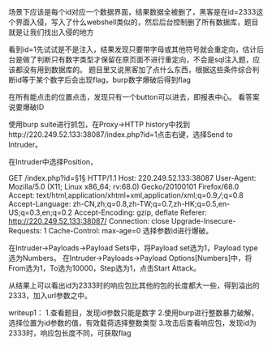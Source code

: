 场景下应该是每个id对应一个数据界面，结果数据全被删了，黑客是在id=2333这个界面入侵，写入了什么webshell类似的，然后后台控制删了所有数据库，题目就是让我们找出入侵的地方

看到id=1先试试是不是注入，结果发现只要带字母或其他符号就会重定向，估计后台是做了判断只有数字类型才保留在原页面不进行重定向，不会是sql注入题，应该都没有用到数据库的。
题目里又说黑客加了点什么东西，根据这些条件综合判断id等于某个数字后会出现flag，burp数字爆破后得到flag







在所有能点击的位置点击，发现只有一个button可以进去，即报表中心。
看答案说要爆破ID

使用burp suite进行抓包，在Proxy->HTTP history中找到http://220.249.52.133:38087/index.php?id=1点击右键，选择Send to Intruder。

在Intruder中选择Position，

GET /index.php?id=§1§ HTTP/1.1
Host: 220.249.52.133:38087
User-Agent: Mozilla/5.0 (X11; Linux x86_64; rv:68.0) Gecko/20100101 Firefox/68.0
Accept: text/html,application/xhtml+xml,application/xml;q=0.9,*/*;q=0.8
Accept-Language: zh-CN,zh;q=0.8,zh-TW;q=0.7,zh-HK;q=0.5,en-US;q=0.3,en;q=0.2
Accept-Encoding: gzip, deflate
Referer: http://220.249.52.133:38087/
Connection: close
Upgrade-Insecure-Requests: 1
Cache-Control: max-age=0
选择参数id进行爆破。


在Intruder->Payloads->Payload Sets中，将Payload set选为1，Payload type选为Numbers。
在Intruder->Payloads->Payload Options[Numbers]中，将From选为1，To选为10000，Step选为1，点击Start Attack。

从结果上可以看出id为2333时的响应包比其他的包的长度都大一些，得到溢出的2333，加入url参数之中。


writeup1：
1.查看题目，发现id参数只能是数字
2.使用burp进行整数暴力破解，选择位置为id参数的值，有效载荷选择整数类型
3.攻击后查看响应包，发现id为2333时，响应包长度不同，可获取flag
